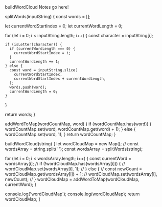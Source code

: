 buildWordCloud Notes go here!

splitWords(inputString) {
  const words = [];

  let currentWordStartIndex = 0;
  let currentWordLength = 0;

  for (let i = 0; i < inputString.length; i++) {
    const character = inputString[i];

    if (isLetter(character)) {
      if (currentWordLength === 0) {
        currentWordStartIndex = i;
      }
      currentWordLength += 1;
    } else {
      const word = inputString.slice(
        currentWordStartIndex,
        currentWordStartIndex + currentWordLength,
      );
      words.push(word);
      currentWordLength = 0;
    }
  }

  return words;
}

addWordToMap(wordCountMap, word) {
  if (wordCountMap.has(word)) {
    wordCountMap.set(word, wordCountMap.get(word) + 1);
  } else {
    wordCountMap.set(word, 1);
  }
  return wordCountMap;
}

buildWordCloud(string) {
  let wordCloudMap = new Map();
  // const wordsArray = string.split(' ');
  const wordsArray = splitWords(string);

  for (let i = 0; i < wordsArray.length; i++) {
    const currentWord = wordsArray[i];
    // if (!wordCloudMap.has(wordsArray[i])) {
    //   wordCloudMap.set(wordsArray[i], 1);
    // } else {
    //   const newCount = wordCloudMap.get(wordsArray[i]) + 1;
    //   wordCloudMap.set(wordsArray[i], newCount);
    // }
    wordCloudMap = addWordToMap(wordCloudMap, currentWord);
  }

  console.log('wordCloudMap');
  console.log(wordCloudMap);
  return wordCloudMap;
}
